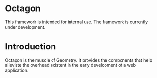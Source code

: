 # Octagon

This framework is intended for internal use. The framework is currently under development.

# Introduction

Octagon is the muscle of Geometry. It provides the components that help alleviate the overhead existent in the early development of a web application.
